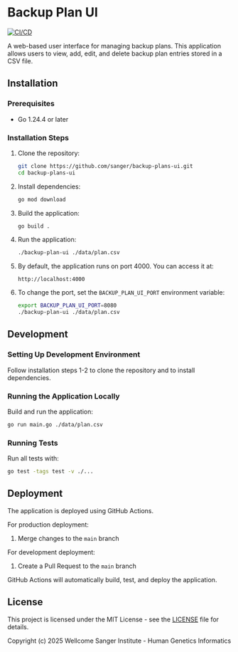 # Backup Plan UI

[![CI/CD](https://github.com/wtsi-hgi/backup-plan-ui/actions/workflows/test-and-deploy.yml/badge.svg?branch=main)](https://github.com/sanger/backup-plans-ui/actions/workflows/test-and-deploy.yml)

A web-based user interface for managing backup plans. This application allows users to view, add, edit, and delete backup plan entries stored in a CSV file.

## Installation

### Prerequisites

- Go 1.24.4 or later

### Installation Steps

1. Clone the repository:
   ```bash
   git clone https://github.com/sanger/backup-plans-ui.git
   cd backup-plans-ui
   ```

2. Install dependencies:
   ```bash
   go mod download
   ```

3. Build the application:
   ```bash
   go build .
   ```
   
4. Run the application:
   ```bash
   ./backup-plan-ui ./data/plan.csv
   ```

5. By default, the application runs on port 4000. You can access it at:
   ```
   http://localhost:4000
   ```

6. To change the port, set the `BACKUP_PLAN_UI_PORT` environment variable:
   ```bash
   export BACKUP_PLAN_UI_PORT=8080
   ./backup-plan-ui ./data/plan.csv
   ```

## Development

### Setting Up Development Environment

Follow installation steps 1-2 to clone the repository and to install dependencies.

### Running the Application Locally

Build and run the application:
   ```bash
   go run main.go ./data/plan.csv
   ```

### Running Tests

Run all tests with:
```bash
go test -tags test -v ./...
```

## Deployment

The application is deployed using GitHub Actions.

For production deployment:
1. Merge changes to the `main` branch

For development deployment:
1. Create a Pull Request to the `main` branch

GitHub Actions will automatically build, test, and deploy the application.

## License

This project is licensed under the MIT License - see the [LICENSE](LICENSE) file for details.

Copyright (c) 2025 Wellcome Sanger Institute - Human Genetics Informatics
